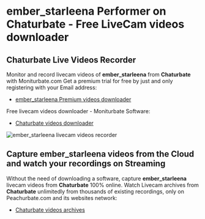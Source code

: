 # ember_starleena Performer on Chaturbate - Free LiveCam videos downloader

## Chaturbate Live Videos Recorder

Monitor and record livecam videos of **ember_starleena** from **Chaturbate** with Moniturbate.com
Get a premium trial for free by just and only registering with your Email address:
* [ember_starleena Premium videos downloader](https://moniturbate.com/request-demo-licence-key.html)

Free livecam videos downloader - Moniturbate Software:
* [Chaturbate videos downloader](https://moniturbate.com/moniturbate-download-software.html)

![ember_starleena livecam videos recorder](https://peachurnet.com/templates/moniturbate-software.png)


## Capture ember_starleena videos from the Cloud and watch your recordings on Streaming

Without the need of downloading a software, capture **ember_starleena** livecam videos from **Chaturbate** 100% online.
Watch Livecam archives from **Chaturbate** unlimitedly from thousands of existing recordings, only on Peachurbate.com and its websites network:
* [Chaturbate videos archives](https://peachurnet.com/)